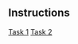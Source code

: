 ## Instructions
[Task 1](https://docs.google.com/document/d/12rFAE_kPxlyP0nXMtbdYgaIBaml21ZrlDtopD-krjVA/edit)
[Task 2](https://docs.google.com/document/d/1baWbw-g3YAuou1e5Sh1I1vgpzFz9SMziJoeMDW58yM4/edit)
